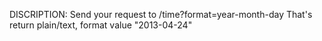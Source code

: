 DISCRIPTION: Send your request to /time?format=year-month-day That's return plain/text, format value "2013-04-24"  

